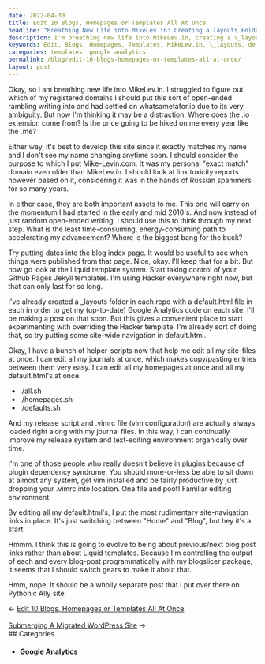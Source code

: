 ```yaml
---
date: 2022-04-30
title: Edit 10 Blogs, Homepages or Templates All At Once
headline: "Breathing New Life into MikeLev.in: Creating a layouts Folder and Using Helper-Scripts to Edit Files"
description: I'm breathing new life into MikeLev.in, creating a \_layouts folder in each repo with a default.html file to get my Google Analytics code on each site. I've also created helper-scripts to edit all my site-files at once and am putting rudimentary site-navigation links in place. I'm considering switching gears to make it about previous/next blog, so stay tuned for more updates!
keywords: Edit, Blogs, Homepages, Templates, MikeLev.in, \_layouts, default.html, Google Analytics, helper-scripts, site-files, site-navigation, previous/next blog
categories: templates, google analytics
permalink: /blog/edit-10-blogs-homepages-or-templates-all-at-once/
layout: post
---
```



Okay, so I am breathing new life into MikeLev.in. I struggled to figure out
which of my registered domains I should put this sort of open-ended rambling
writing into and had settled on whatsametafor.io due to its very ambiguity. But
now I'm thinking it may be a distraction. Where does the .io extension come
from? Is the price going to be hiked on me every year like the .me?

Either way, it's best to develop this site since it exactly matches my name and
I don't see my name changing anytime soon. I should consider the purpose to
which I put Mike-Levin.com. It was my personal "exact match" domain even older
than MikeLev.in. I should look at link toxicity reports however based on it,
considering it was in the hands of Russian spammers for so many years.

In either case, they are both important assets to me. This one will carry on
the momentum I had started in the early and mid 2010's. And now instead of just
random open-ended writing, I should use this to think through my next step.
What is the least time-consuming, energy-consuming path to accelerating my
advancement? Where is the biggest bang for the buck?

Try putting dates into the blog index page. It would be useful to see when
things were published from that page. Nice, okay. I'll keep that for a bit. But
now go look at the Liquid template system. Start taking control of your Github
Pages Jekyll templates. I'm using Hacker everywhere right now, but that can
only last for so long.

I've already created a \_layouts folder in each repo with a default.html file
in each in order to get my (up-to-date) Google Analytics code on each site.
I'll be making a post on that soon. But this gives a convenient place to start
experimenting with overriding the Hacker template. I'm already sort of doing
that, so try putting some site-wide navigation in default.html.

Okay, I have a bunch of helper-scripts now that help me edit all my site-files
at once. I can edit all my journals at once, which makes copy/pasting entries
between them very easy. I can edit all my homepages at once and all my
default.html's at once.

- ./all.sh
- ./homepages.sh
- ./defaults.sh

And my release script and .vimrc file (vim configuration) are actually always
loaded right along with my journal files. In this way, I can continually
improve my release system and text-editing environment organically over time.

I'm one of those people who really doesn't believe in plugins because of plugin
dependency syndrome. You should more-or-less be able to sit down at almost any
system, get vim installed and be fairly productive by just dropping your .vimrc
into location. One file and poof! Familiar editing environment.

By editing all my default.html's, I put the most rudimentary site-navigation
links in place. It's just switching between "Home" and "Blog", but hey it's a
start.

Hmmm. I think this is going to evolve to being about previous/next blog post
links rather than about Liquid templates. Because I'm controlling the output of
each and every blog-post programmatically with my blogslicer package, it seems
that I should switch gears to make it about that.

Hmm, nope. It should be a wholly separate post that I put over there on
Pythonic Ally site.


<div class="post-nav"><div class="post-nav-prev"><span class="arrow">&larr;&nbsp;</span><a href="/blog/edit-10-blogs-homepages-or-templates-all-at-once/">Edit 10 Blogs, Homepages or Templates All At Once</a></div> &nbsp; <div class="post-nav-next"><a href="/blog/submerging-a-migrated-wordpress-site/">Submerging A Migrated WordPress Site</a><span class="arrow">&nbsp;&rarr;</span></div></div>
## Categories

<ul>
<li><h4><a href='/google-analytics/'>Google Analytics</a></h4></li></ul>
